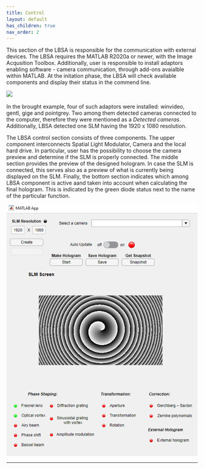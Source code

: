 ```yaml
---
title: Control
layout: default
has_children: true
nav_order: 2
---
```


This section of the LBSA is responsible for the communication with external devices. The LBSA requires the MATLAB R2020a or newer, with the Image Acqusition Toolbox. Additionally, user is responsible to install adaptors enabling software - camera communication, through add-ons avaialble within MATLAB. At the initation phase, the LBSA will check available components and display their status in the commend line.

![](/lbsa/assets/images/Command_line.png)

In the brought example, four of such adaptors were installed: winvideo, gentl, gige and pointgrey. Two among them detected cameras connected to the computer, therefore they were mentioned as a _Detected cameras_. Additionally, LBSA detected one SLM having the 1920 x 1080 resolution.

The LBSA control section consists of three components. The upper component interconnects Spatial Light Modulator, Camera and the local hard drive. In particular, user has the possibility to choose the camera preview and determine if the SLM is properly connected. The middle section provides the preview of the designed hologram. In case the SLM is connected, this serves also as a preview of what is currently being displayed on the SLM. Finally, the bottom section indicates which among LBSA component is active aand taken into account when calculating the final hologram. This is indicated by the green diode status next to the name of the particular function. 

![](./assets/images/Control_full.png)

----
